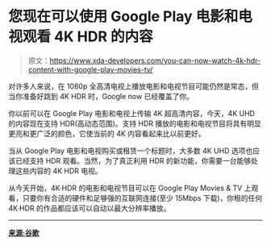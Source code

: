 # 您现在可以使用 Google Play 电影和电视观看 4K HDR 的内容

> 原文：<https://www.xda-developers.com/you-can-now-watch-4k-hdr-content-with-google-play-movies-tv/>

对许多人来说，在 1080p 全高清电视上播放电影和电视节目可能仍然是常态，但当你准备好跳到 4K HDR 时，Google now 已经覆盖了你。

你以前可以在 Google Play 电影和电视上传输 4K 超高清内容，今天，4K UHD 的内容现在支持 HDR(高动态范围)。支持 HDR 播放的电影和电视节目将具有明显更亮和更广泛的颜色，它使当前的 4K 内容看起来比以前更好。

当从 Google Play 电影和电视购买或租赁一个标题时，大多数 4K UHD 选项也应该已经支持 HDR 观看。当然，为了真正利用 HDR 的新功能，你需要一台能够处理这些内容的 4K HDR 电视。

从今天开始，4K·HDR 的电影和电视节目可以在 Google Play Movies & TV 上观看，只要你有合适的硬件和足够强的互联网连接(至少 15Mbps 下载)，你租的任何 4K·HDR 的作品都应该可以自动以最大分辨率播放。

* * *

[**来源:谷歌**](https://support.google.com/googleplay/answer/7184994?hl=en)